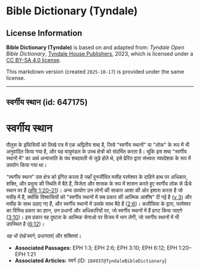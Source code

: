 # Bible Dictionary (Tyndale)

## License Information

**Bible Dictionary (Tyndale)** is based on and adapted from: _Tyndale Open Bible Dictionary_, [Tyndale House Publishers](https://tyndaleopenresources.com/), 2023, which is licensed under a [CC BY-SA 4.0 license](https://creativecommons.org/licenses/by-sa/4.0/legalcode.en).

This markdown version (created `2025-10-17`) is provided under the same license.



--------------------------------

## स्वर्गीय स्थान (id: 647175)

स्वर्गीय स्थान
==============

पौलुस के इफिसियों को लिखे पत्र में एक अद्वितीय शब्द है, जिसे "स्वर्गीय स्थानों" या "लोक" के रूप में भी अनुवादित किया गया है, और यह वायुमंडल के उच्च क्षेत्रों को संदर्भित करता है। चूंकि इस शब्द "स्वर्गीय स्थानों में" का अर्थ अन्यजाति के पंथ शब्दावली से जुड़े होते थे, इसे प्रेरित द्वारा संभवतः व्यपदेशक के रूप में उपयोग किया गया था।

“स्वर्गीय स्थान” उस क्षेत्र को इंगित करता है जहाँ पुनर्जीवित मसीह परमेश्वर के दाहिने हाथ पर अधिकार, शक्ति, और प्रभुत्व की स्थिति में बैठे हैं, विजेता और शासक के रूप में शासन करते हुए स्वर्गीय लोक से ऊँचे स्थान पर हैं ([इफि 1:20–21](https://ref.ly/Eph1:20-Eph1:21))। अन्य उपयोग उन लोगों की साकार आशा की ओर इशारा करता है जो मसीह में हैं, क्योंकि विश्वासियों को "स्वर्गीय स्थानों में सब प्रकार की आत्मिक आशीष" दी गई है ([v 3](https://ref.ly/Eph1:3)) और मसीह के साथ उठाए गए हैं, और स्वर्गीय स्थानों में उसके साथ बैठे हैं ([2:6](https://ref.ly/Eph2:6))। कलीसिया के द्वारा, परमेश्वर का विभिन्न प्रकार का ज्ञान, उन प्रधानों और अधिकारियों पर, जो स्वर्गीय स्थानों में हैं प्रगट किया जाएगे ([3:10](https://ref.ly/Eph3:10))। इस प्रकार वह दुष्टता के आत्मिक सेनाओ पर विजय में भाग लेगी, जो स्वर्गीय स्थानों में भी उपस्थित है ([6:12](https://ref.ly/Eph6:12))।

*यह भी देखें* स्वर्ग; प्रधानताएं और शक्तियां।

* **Associated Passages:** EPH 1:3; EPH 2:6; EPH 3:10; EPH 6:12; EPH 1:20–EPH 1:21
* **Associated Articles:** स्वर्ग (ID: `184937@TyndaleBibleDictionary`)

